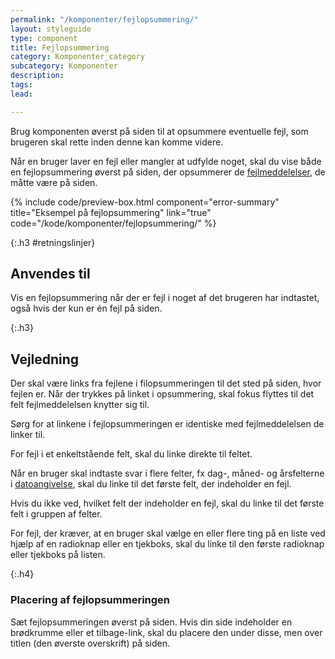 ```yaml
---
permalink: "/komponenter/fejlopsummering/"
layout: styleguide
type: component
title: Fejlopsummering
category: Komponenter_category
subcategory: Komponenter
description: 
tags: 
lead: 

---
```

<p class="font-lead">Brug komponenten øverst på siden til at opsummere eventuelle fejl, som brugeren skal rette inden denne kan komme videre.</p>

Når en bruger laver en fejl eller mangler at udfylde noget, skal du vise både en fejlopsummering øverst på siden, der opsummerer de <a href="/komponenter/fejlbesked/">fejlmeddelelser</a>, de måtte være på siden.

{% include code/preview-box.html component="error-summary" title="Eksempel på fejlopsummering" link="true" code="/kode/komponenter/fejlopsummering/" %}

{:.h3 #retningslinjer}

## Anvendes til

Vis en fejlopsummering når der er fejl i noget af det brugeren har indtastet, også hvis der kun er én fejl på siden.

{:.h3}

## Vejledning

Der skal være links fra fejlene i filopsummeringen til det sted på siden, hvor fejlen er. Når der trykkes på linket i opsummering, skal fokus flyttes til det felt fejlmeddelelsen knytter sig til.

Sørg for at linkene i fejlopsummeringen er identiske med fejlmeddelelsen de linker til.

For fejl i et enkeltstående felt, skal du linke direkte til feltet.

Når en bruger skal indtaste svar i flere felter, fx dag-, måned- og årsfelterne i <a href="/komponenter/dato-felt/">datoangivelse</a>, skal du linke til det første felt, der indeholder en fejl.

Hvis du ikke ved, hvilket felt der indeholder en fejl, skal du linke til det første felt i gruppen af felter.

For fejl, der kræver, at en bruger skal vælge en eller flere ting på en liste ved hjælp af en radioknap eller en tjekboks, skal du linke til den første radioknap eller tjekboks på listen.

{:.h4}

### Placering af fejlopsummeringen

Sæt fejlopsummeringen øverst på siden. Hvis din side indeholder en brødkrumme eller et tilbage-link, skal du placere den under disse, men over titlen (den øverste overskrift) på siden.
